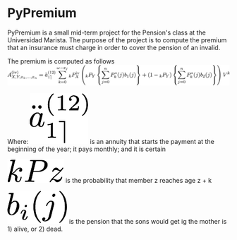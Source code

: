 # PyPremium

PyPremium is a small mid-term project for the Pension's class at the Universidad Marista. The purpose of the project is to compute the premium that an insurance must charge in order to cover the pension of an invalid.

The premium is computed as follows
![premium](images/pension_premium.png)

Where:
![annuity](images/annuity.png) is an annuity that starts the payment at the beginning of the year; it pays monthly; and it is certain

![kPx](images/kpz.png) is the probability that member z reaches age z + k

![bij](images/bij.png) is the pension that the sons would get ig the mother is 1) alive, or 2) dead.
